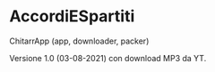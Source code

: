 # AccordiESpartiti
ChitarrApp (app, downloader, packer)

Versione 1.0 (03-08-2021) con download MP3 da YT.

